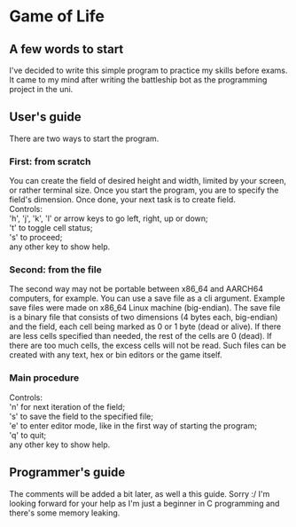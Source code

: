 # Game of Life
## A few words to start
I've decided to write this simple program to practice my skills before exams. It came to my mind after writing the battleship bot as the programming project in the uni.
## User's guide
There are two ways to start the program.

### First: from scratch
You can create the field of desired height and width, limited by your screen, or rather terminal size. 
Once you start the program, you are to specify the field's dimension. Once done, your next task is to create field.  
Controls:  
'h', 'j', 'k', 'l' or arrow keys to go left, right, up or down;  
't' to toggle cell status;  
's' to proceed;  
any other key to show help.  

### Second: from the file
The second way may not be portable between x86\_64 and AARCH64 computers, for example. You can use a save file as a cli argument. Example save files were made on x86\_64 Linux machine (big-endian).
The save file is a binary file that consists of two dimensions (4 bytes each, big-endian) and the field, each cell being marked as 0 or 1 byte (dead or alive). If there are less cells specified than needed, the rest of the cells are 0 (dead). If there are too much cells, the excess cells will not be read. 
Such files can be created with any text, hex or bin editors or the game itself.

### Main procedure  
Controls:  
'n' for next iteration of the field;  
's' to save the field to the specified file;  
'e' to enter editor mode, like in the first way of starting the program;  
'q' to quit;  
any other key to show help.  

## Programmer's guide
The comments will be added a bit later, as well a this guide. Sorry :/
I'm looking forward for your help as I'm just a beginner in C programming and there's some memory leaking.
